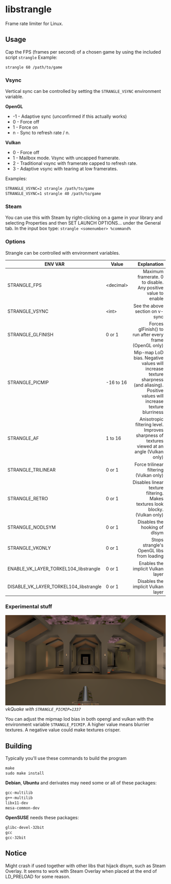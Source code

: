 # libstrangle
Frame rate limiter for Linux.
## Usage
Cap the FPS (frames per second) of a chosen game by using the included script `strangle`
Example:
```
strangle 60 /path/to/game
```
### Vsync
Vertical sync can be controlled by setting the `STRANGLE_VSYNC` environment variable.

**OpenGL**
* -1 - Adaptive sync (unconfirmed if this actually works)
* 0 - Force off
* 1 - Force on
* n - Sync to refresh rate / n.

**Vulkan**
* 0 - Force off
* 1 - Mailbox mode. Vsync with uncapped framerate.
* 2 - Traditional vsync with framerate capped to refresh rate.
* 3 - Adaptive vsync with tearing at low framerates.

Examples:
```
STRANGLE_VSYNC=2 strangle /path/to/game
STRANGLE_VSYNC=1 strangle 40 /path/to/game
```
### Steam
You can use this with Steam by right-clicking on a game in your library and selecting Properties and then SET LAUNCH OPTIONS... under the General tab. In the input box type:
`strangle <somenumber> %command%`
### Options
Strangle can be controlled with environment variables.

| ENV VAR                                | Value | Explanation |
| ---                                    | ---   | ---:        |
| STRANGLE_FPS                           | &lt;decimal&gt; | Maximum framerate. 0 to disable. Any positive value to enable |
| STRANGLE_VSYNC                         | &lt;int&gt;  | See the above section on v-sync |
| STRANGLE_GLFINISH                      | 0 or 1 | Forces glFinish() to run after every frame (OpenGL only) |
| STRANGLE_PICMIP                        | -16 to 16 | Mip-map LoD bias. Negative values will increase texture sharpness (and aliasing). Positive values will increase texture blurriness |
| STRANGLE_AF                            | 1 to 16 | Anisotropic filtering level. Improves sharpness of textures viewed at an angle (Vulkan only) |
| STRANGLE_TRILINEAR                     | 0 or 1 | Force trilinear filtering (Vulkan only) |
| STRANGLE_RETRO                         | 0 or 1 | Disables linear texture filtering. Makes textures look blocky. (Vulkan only) |
| STRANGLE_NODLSYM                       | 0 or 1 | Disables the hooking of dlsym |
| STRANGLE_VKONLY                        | 0 or 1 | Stops strangle's OpenGL libs from loading |
| ENABLE_VK_LAYER_TORKEL104_libstrangle  | 0 or 1 | Enables the implicit Vulkan layer |
| DISABLE_VK_LAYER_TORKEL104_libstrangle | 0 or 1 | Disables the implicit Vulkan layer |
### Experimental stuff
![Mip map lod bias example](screenshots/picmip_quake.png)*vkQuake with `STRANGLE_PICMIP=1337`*

You can adjust the mipmap lod bias in both opengl and vulkan with the environment variable `STRANGLE_PICMIP`. A higher value means blurrier textures. A negative value could make textures crisper.
## Building
Typically you'll use these commands to build the program
```
make
sudo make install
```

**Debian**, **Ubuntu** and derivates may need some or all of these packages:
```
gcc-multilib
g++-multilib
libx11-dev
mesa-common-dev
```

**OpenSUSE** needs these packages:
```
glibc-devel-32bit
gcc
gcc-32bit
```
## Notice
Might crash if used together with other libs that hijack dlsym, such as Steam Overlay. It seems to work with Steam Overlay when placed at the end of LD_PRELOAD for some reason.
